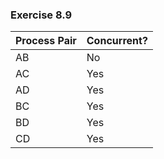 ### Exercise 8.9

| Process Pair    | Concurrent?    |
| --------------- | -------------- |
| AB              | No             |
| AC              | Yes            |
| AD              | Yes            |
| BC              | Yes            |
| BD              | Yes            |
| CD              | Yes            |
